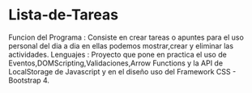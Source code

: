 # Lista-de-Tareas
Funcion del Programa : Consiste en crear tareas o apuntes para el uso personal del dia a dia en ellas podemos mostrar,crear y eliminar las actividades.
Lenguajes : Proyecto que pone en practica el uso de Eventos,DOMScripting,Validaciones,Arrow Functions y la API de LocalStorage de Javascript y en el diseño uso del Framework
CSS - Bootstrap 4.
